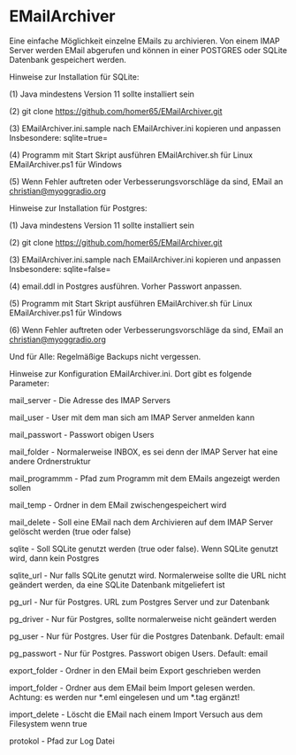 # EMailArchiver

Eine einfache Möglichkeit einzelne EMails zu archivieren.
Von einem IMAP Server werden EMail abgerufen und können in einer
POSTGRES oder SQLite Datenbank gespeichert werden.

Hinweise zur Installation für SQLite:

(1) Java mindestens Version 11 sollte installiert sein

(2) git clone https://github.com/homer65/EMailArchiver.git

(3) EMailArchiver.ini.sample nach EMailArchiver.ini kopieren und anpassen
    Insbesondere: sqlite=true=
    
(4) Programm mit Start Skript ausführen
    EMailArchiver.sh für Linux
    EMailArchiver.ps1 für Windows
    
(5) Wenn Fehler auftreten oder Verbesserungsvorschläge da sind,
    EMail an christian@myoggradio.org
    
Hinweise zur Installation für Postgres:

(1) Java mindestens Version 11 sollte installiert sein

(2) git clone https://github.com/homer65/EMailArchiver.git

(3) EMailArchiver.ini.sample nach EMailArchiver.ini kopieren und anpassen
    Insbesondere: sqlite=false=
    
(4) email.ddl in Postgres ausführen. Vorher Passwort anpassen.

(5) Programm mit Start Skript ausführen
    EMailArchiver.sh für Linux
    EMailArchiver.ps1 für Windows
    
(6) Wenn Fehler auftreten oder Verbesserungsvorschläge da sind,
    EMail an christian@myoggradio.org


Und für Alle: Regelmäßige Backups nicht vergessen.


Hinweise zur Konfiguration EMailArchiver.ini. Dort gibt es folgende Parameter:

mail_server - Die Adresse des IMAP Servers

mail_user - User mit dem man sich am IMAP Server anmelden kann

mail_passwort - Passwort obigen Users

mail_folder - Normalerweise INBOX, es sei denn der IMAP Server hat eine andere Ordnerstruktur

mail_programmm - Pfad zum Programm mit dem EMails angezeigt werden sollen

mail_temp - Ordner in dem EMail zwischengespeichert wird

mail_delete - Soll eine EMail nach dem Archivieren auf dem IMAP Server gelöscht werden (true oder false)

sqlite - Soll SQLite genutzt werden (true oder false). Wenn SQLite genutzt wird, dann kein Postgres

sqlite_url - Nur falls SQLite genutzt wird. Normalerweise sollte die URL nicht geändert werden, da eine SQLite Datenbank mitgeliefert ist

pg_url - Nur für Postgres. URL zum Postgres Server und zur Datenbank

pg_driver - Nur für Postgres, sollte normalerweise nicht geändert werden

pg_user - Nur für Postgres. User für die Postgres Datenbank. Default: email

pg_passwort - Nur für Postgres. Passwort obigen Users. Default: email

export_folder - Ordner in den EMail beim Export geschrieben werden

import_folder - Ordner aus dem EMail beim Import gelesen werden. Achtung: es werden nur *.eml  eingelesen und um *.tag ergänzt!

import_delete - Löscht die EMail nach einem Import Versuch aus dem Filesystem wenn true

protokol - Pfad zur Log Datei
